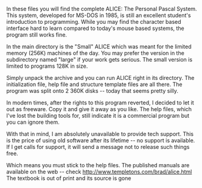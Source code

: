 In these files you will find the complete ALICE: The Personal Pascal
System.  This system, developed for MS-DOS in 1985, is still
an excellent student's introduction to programming.   While you may
find the character based interface hard to learn compared to today's
mouse based systems, the program still works fine.

In the main directory is the "Small" ALICE which was meant for the
limited memory (256K) machines of the day.  You may prefer the version
in the subdirectory named "large" if your work gets serious.  The
small version is limited to programs 128K in size.

Simply unpack the archive and you can run ALICE right in its directory.
The initialization file, help file and structure template files are
all there.  The program was split onto 2 360K disks -- today that seems
pretty silly.

In modern times, after the rights to this program reverted, I decided
to let it out as freeware.  Copy it and give it away as you like.  The
help files, which I've lost the building tools for, still indicate it is
a commercial program but you can ignore them.

With that in mind, I am absolutely unavailable to provide tech support.
This is the price of using old software after its lifetime -- no support
is available.  If I get calls for support, it will send a message not to
release such things free.

Which means you must stick to the help files.  The published manuals are
available on the web -- check http://www.templetons.com/brad/alice.html
The textbook is out of print and its source is gone

